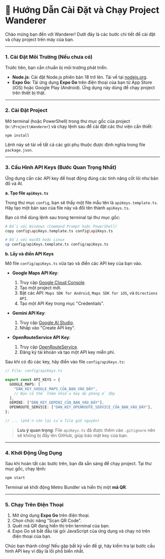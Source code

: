 # 🚀 Hướng Dẫn Cài Đặt và Chạy Project Wanderer

Chào mừng bạn đến với Wanderer! Dưới đây là các bước chi tiết để cài đặt và chạy project trên máy của bạn.

---

### **1. Cài Đặt Môi Trường (Nếu chưa có)**

Trước tiên, bạn cần chuẩn bị môi trường phát triển.

- **Node.js**: Cài đặt Node.js phiên bản 18 trở lên. Tải về tại [nodejs.org](https://nodejs.org/).
- **Expo Go**: Tải ứng dụng **Expo Go** trên điện thoại của bạn từ App Store (iOS) hoặc Google Play (Android). Ứng dụng này dùng để chạy project trên thiết bị thật.

---

### **2. Cài Đặt Project**

Mở terminal (hoặc PowerShell) trong thư mục gốc của project (`m:\Project\Wanderer`) và chạy lệnh sau để cài đặt các thư viện cần thiết:

```bash
npm install
```

Lệnh này sẽ tải về tất cả các gói phụ thuộc được định nghĩa trong file `package.json`.

---

### **3. Cấu Hình API Keys (Bước Quan Trọng Nhất)**

Ứng dụng cần các API key để hoạt động đúng các tính năng cốt lõi như bản đồ và AI.

**a. Tạo file `apiKeys.ts`**

Trong thư mục `config`, bạn sẽ thấy một file mẫu tên là `apiKeys.template.ts`. Hãy tạo một bản sao của file này và đổi tên thành `apiKeys.ts`.

Bạn có thể dùng lệnh sau trong terminal tại thư mục gốc:

```bash
# Đối với Windows (Command Prompt hoặc PowerShell)
copy config\apiKeys.template.ts config\apiKeys.ts

# Đối với macOS hoặc Linux
cp config/apiKeys.template.ts config/apiKeys.ts
```

**b. Lấy và điền API Keys**

Mở file `config/apiKeys.ts` vừa tạo và điền các API key của bạn vào.

- **Google Maps API Key**:

  1.  Truy cập [Google Cloud Console](https://console.cloud.google.com/).
  2.  Tạo một project mới.
  3.  Bật các API: `Maps SDK for Android`, `Maps SDK for iOS`, và `Directions API`.
  4.  Tạo một API Key trong mục "Credentials".

- **Gemini API Key**:

  1.  Truy cập [Google AI Studio](https://aistudio.google.com/app/apikey).
  2.  Nhấp vào "Create API key".

- **OpenRouteService API Key**:
  1.  Truy cập [OpenRouteService](https://openrouteservice.org/).
  2.  Đăng ký tài khoản và tạo một API key miễn phí.

Sau khi có đủ các key, hãy điền vào file `config/apiKeys.ts`:

```typescript
// File: config/apiKeys.ts

export const API_KEYS = {
  GOOGLE_MAPS: [
    "DÁN_KEY_GOOGLE_MAPS_CỦA_BẠN_VÀO_ĐÂY",
    // Bạn có thể thêm nhiều key dự phòng ở đây
  ],
  GEMINI: ["DÁN_KEY_GEMINI_CỦA_BẠN_VÀO_ĐÂY"],
  OPENROUTE_SERVICE: ["DÁN_KEY_OPENROUTE_SERVICE_CỦA_BẠN_VÀO_ĐÂY"],
};

// ... (phần còn lại của file giữ nguyên)
```

> **Lưu ý quan trọng**: File `apiKeys.ts` đã được thêm vào `.gitignore` nên sẽ không bị đẩy lên GitHub, giúp bảo mật key của bạn.

---

### **4. Khởi Động Ứng Dụng**

Sau khi hoàn tất các bước trên, bạn đã sẵn sàng để chạy project. Tại thư mục gốc, chạy lệnh:

```bash
npm start
```

Terminal sẽ khởi động Metro Bundler và hiển thị một **mã QR**.

---

### **5. Chạy Trên Điện Thoại**

1.  Mở ứng dụng **Expo Go** trên điện thoại.
2.  Chọn chức năng "Scan QR Code".
3.  Quét mã QR đang hiển thị trên terminal của bạn.
4.  Expo Go sẽ bắt đầu tải gói JavaScript của ứng dụng và chạy nó trên điện thoại của bạn.

Chúc bạn thành công! Nếu gặp bất kỳ vấn đề gì, hãy kiểm tra lại bước cấu hình API key vì đây là lỗi phổ biến nhất.
